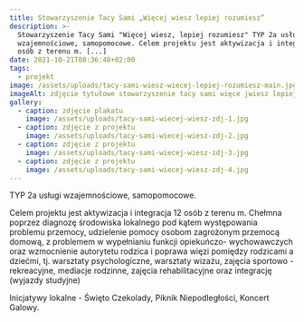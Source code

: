 ```yaml
---
title: Stowarzyszenie Tacy Sami „Więcej wiesz lepiej rozumiesz”
description: >-
  Stowarzyszenie Tacy Sami "Więcej wiesz, lepiej rozumiesz" TYP 2a usługi
  wzajemnościowe, samopomocowe. Celem projektu jest aktywizacja i integracja 12
  osób z terenu m. [...]
date: 2021-10-21T08:36:48+02:00
tags:
  - projekt
image: /assets/uploads/tacy-sami-wiesz-wiecej-lepiej-rozumiesz-main.jpg
imageAlt: zdjęcie tytułowe stowarzyszenie tacy sami więce jwiesz lepiej rozumiesz
gallery:
  - caption: zdjęcie plakatu
    image: /assets/uploads/tacy-sami-wiecej-wiesz-zdj-1.jpg
  - caption: zdjęcie z projektu
    image: /assets/uploads/tacy-sami-wiecej-wiesz-zdj-2.jpg
  - caption: zdjęcie z projektu
    image: /assets/uploads/tacy-sami-wiecej-wiesz-zdj-3.jpg
  - caption: zdjęcie z projektu
    image: /assets/uploads/tacy-sami-wiecej-wiesz-zdj-4.jpg
---
```

TYP 2a usługi wzajemnościowe, samopomocowe.

Celem projektu jest aktywizacja i integracja 12 osób z terenu m. Chełmna poprzez diagnozę środowiska lokalnego pod kątem występowania problemu przemocy, udzielenie pomocy osobom zagrożonym przemocą domową, z problemem w wypełnianiu funkcji opiekuńczo- wychowawczych oraz wzmocnienie autorytetu rodzica i poprawa więzi pomiędzy rodzicami a dziećmi, tj. warsztaty psychologiczne, warsztaty wizażu, zajęcia sportowo - rekreacyjne, mediacje rodzinne, zajęcia rehabilitacyjne oraz integrację (wyjazdy studyjne)

Inicjatywy lokalne - Święto Czekolady, Piknik Niepodległości, Koncert Galowy.
